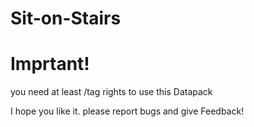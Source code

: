 # Sit-on-Stairs

# Imprtant! 
you need at least /tag rights to use this Datapack

I hope you like it.
please report bugs and give Feedback!
